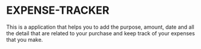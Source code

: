 # EXPENSE-TRACKER
This is a application that helps you to add the purpose, amount, date and all the detail that are related to your purchase and keep track of your expenses that you make.
